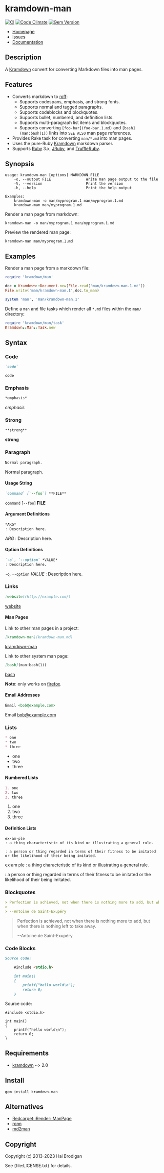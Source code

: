 # kramdown-man

[![CI](https://github.com/postmodern/kramdown-man/actions/workflows/ruby.yml/badge.svg)](https://github.com/postmodern/kramdown-man/actions/workflows/ruby.yml)
[![Code Climate](https://codeclimate.com/github/postmodern/kramdown-man.svg)](https://codeclimate.com/github/postmodern/kramdown-man)
[![Gem Version](https://badge.fury.io/rb/kramdown-man.svg)](https://badge.fury.io/rb/kramdown-man)

* [Homepage](https://github.com/postmodern/kramdown-man#readme)
* [Issues](https://github.com/postmodern/kramdown-man/issues)
* [Documentation](http://rubydoc.info/gems/kramdown-man/frames)

## Description

A [Kramdown][kramdown] convert for converting Markdown files into man pages.

## Features

* Converts markdown to [roff]:
  * Supports codespans, emphasis, and strong fonts.
  * Supports normal and tagged paragraphs.
  * Supports codeblocks and blockquotes.
  * Supports bullet, numbered, and definition lists.
  * Supports multi-paragraph list items and blockquotes.
  * Supports converting `[foo-bar](foo-bar.1.md)` and `[bash](man:bash(1))`
    links into `SEE ALSO` man page references.
* Provides Rake task for converting `man/*.md` into man pages.
* Uses the pure-Ruby [Kramdown][kramdown] markdown parser.
* Supports [Ruby] 3.x, [JRuby], and [TruffleRuby].

## Synopsis

```
usage: kramdown-man [options] MARKDOWN_FILE
    -o, --output FILE                Write man page output to the file
    -V, --version                    Print the version
    -h, --help                       Print the help output

Examples:
    kramdown-man -o man/myprogram.1 man/myprogram.1.md
    kramdown-man man/myprogram.1.md

```

Render a man page from markdown:

```shell
kramdown-man -o man/myprogram.1 man/myprogram.1.md
```

Preview the rendered man page:

```shell
kramdown-man man/myprogram.1.md
```

## Examples

Render a man page from a markdown file:

```ruby
require 'kramdown/man'

doc = Kramdown::Document.new(File.read('man/kramdown-man.1.md'))
File.write('man/kramdown-man.1',doc.to_man)

system 'man', 'man/kramdown-man.1'
```

Define a `man` and file tasks which render all `*.md` files within the
`man/` directory:

```ruby
require 'kramdown/man/task'
Kramdown::Man::Task.new
```

## Syntax

### Code

```markdown
`code`
```

`code`

### Emphasis

```markdown
*emphasis*
```

*emphasis*

### Strong

```markdown
**strong**
```

**strong**

### Paragraph

```markdown
Normal paragraph.
```

Normal paragraph.

#### Usage String

```markdown
`command` [`--foo`] **FILE**
```

`command` [`--foo`] **FILE**

#### Argument Definitions

```markdown
*ARG*
: Description here.
```

*ARG*
: Description here.

#### Option Definitions

```markdown
`-o`, `--option` *VALUE*
: Description here.
```

`-o`, `--option` *VALUE*
: Description here.

### Links

```markdown
[website](http://example.com/)
```

[website](http://example.com/)

#### Man Pages

Link to other man pages in a project:

```markdown
[kramdown-man](kramdown-man.md)
```

[kramdown-man](https://github.com/postmodern/kramdown-man/blob/main/man/kramdown-man.md)

Link to other system man page:

```markdown
[bash](man:bash(1))
```

[bash](man:bash(1))

**Note:** only works on [firefox].

[firefox]: https://www.mozilla.org/en-US/firefox/new/

#### Email Addresses

```markdown
Email <bob@example.com>
```

Email <bob@example.com>

### Lists

```markdown
* one
* two
* three
```

* one
* two
* three

#### Numbered Lists

```markdown
1. one
2. two
3. three
```
    
1. one
2. two
3. three

#### Definition Lists

```mardkwon
ex·am·ple
: a thing characteristic of its kind or illustrating a general rule.

: a person or thing regarded in terms of their fitness to be imitated or the likelihood of their being imitated.
```

ex·am·ple
: a thing characteristic of its kind or illustrating a general rule.

: a person or thing regarded in terms of their fitness to be imitated or the likelihood of their being imitated.

### Blockquotes

```markdown
> Perfection is achieved, not when there is nothing more to add, but when there is nothing left to take away.
>
> --Antoine de Saint-Exupéry
```

> Perfection is achieved, not when there is nothing more to add, but when there is nothing left to take away.
>
> --Antoine de Saint-Exupéry

### Code Blocks

```markdown
Source code:

    #include <stdio.h>

    int main()
    {
        printf("hello world\n");
        return 0;
    }

```

Source code:

    #include <stdio.h>

    int main()
    {
	    printf("hello world\n");
	    return 0;
    }

## Requirements

* [kramdown] ~> 2.0

## Install

```shell
gem install kramdown-man
```

## Alternatives

* [Redcarpet::Render::ManPage](http://rubydoc.info/gems/redcarpet/Redcarpet/Render/ManPage)
* [ronn](https://github.com/rtomayko/ronn#readme)
* [md2man](https://github.com/sunaku/md2man#readme)

## Copyright

Copyright (c) 2013-2023 Hal Brodigan

See {file:LICENSE.txt} for details.

[kramdown]: http://kramdown.gettalong.org/
[roff]: http://en.wikipedia.org/wiki/Roff

[Ruby]: http://www.ruby-lang.org/
[JRuby]: http://jruby.org/
[TruffleRuby]: https://github.com/oracle/truffleruby#readme
